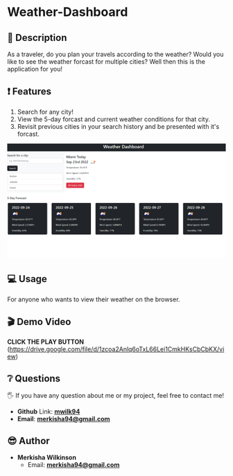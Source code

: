 # Weather-Dashboard

## 📑 Description

As a traveler, do you plan your travels according to the weather? Would you like to see the weather forcast for multiple cities? Well then this is the application for you!

## ❗ Features

1. Search for any city!
2. View the 5-day forcast and current weather conditions for that city.
3. Revisit previous cities in your search history and be presented with it's forcast.

![Image Caption](images/searchresult.png)

## 💻 Usage

For anyone who wants to view their weather on the browser.

## 🎬 Demo Video

**CLICK THE PLAY BUTTON**  
(https://drive.google.com/file/d/1zcoa2Anlq6oTxL66Lei1CmkHKsCbCbKX/view)

## ❔ Questions

🖐 If you have any question about me or my project, feel free to contact me!

- **Github** Link: [**mwilk94**](https://github.com/mwilk94)
- **Email**: **merkisha94@gmail.com**

## 😎 Author

- **Merkisha Wilkinson**
  - Email: **merkisha94@gmail.com**
